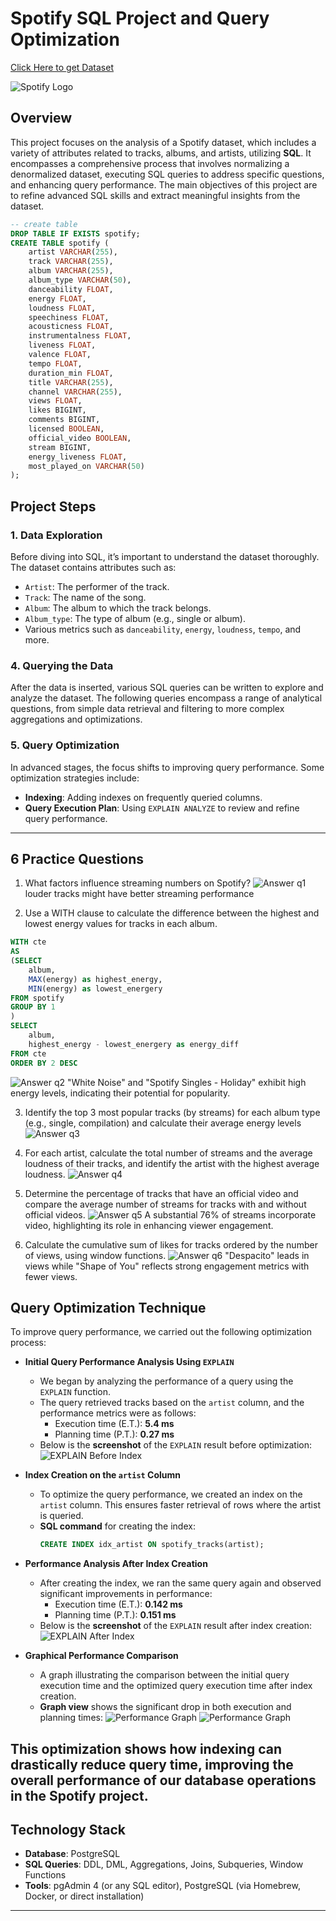 # Spotify SQL Project and Query Optimization

[Click Here to get Dataset](https://www.kaggle.com/datasets/sanjanchaudhari/spotify-dataset)

![Spotify Logo](https://github.com/sofviyaa/Spotify-EDA-SQL/blob/main/header.jpeg)

## Overview
This project focuses on the analysis of a Spotify dataset, which includes a variety of attributes related to tracks, albums, and artists, utilizing **SQL**. It encompasses a comprehensive process that involves normalizing a denormalized dataset, executing SQL queries to address specific questions, and enhancing query performance. The main objectives of this project are to refine advanced SQL skills and extract meaningful insights from the dataset.

```sql
-- create table
DROP TABLE IF EXISTS spotify;
CREATE TABLE spotify (
    artist VARCHAR(255),
    track VARCHAR(255),
    album VARCHAR(255),
    album_type VARCHAR(50),
    danceability FLOAT,
    energy FLOAT,
    loudness FLOAT,
    speechiness FLOAT,
    acousticness FLOAT,
    instrumentalness FLOAT,
    liveness FLOAT,
    valence FLOAT,
    tempo FLOAT,
    duration_min FLOAT,
    title VARCHAR(255),
    channel VARCHAR(255),
    views FLOAT,
    likes BIGINT,
    comments BIGINT,
    licensed BOOLEAN,
    official_video BOOLEAN,
    stream BIGINT,
    energy_liveness FLOAT,
    most_played_on VARCHAR(50)
);
```
## Project Steps

### 1. Data Exploration
Before diving into SQL, it’s important to understand the dataset thoroughly. The dataset contains attributes such as:
- `Artist`: The performer of the track.
- `Track`: The name of the song.
- `Album`: The album to which the track belongs.
- `Album_type`: The type of album (e.g., single or album).
- Various metrics such as `danceability`, `energy`, `loudness`, `tempo`, and more.

### 4. Querying the Data
After the data is inserted, various SQL queries can be written to explore and analyze the dataset. The following queries encompass a range of analytical questions, from simple data retrieval and filtering to more complex aggregations and optimizations.

### 5. Query Optimization
In advanced stages, the focus shifts to improving query performance. Some optimization strategies include:
- **Indexing**: Adding indexes on frequently queried columns.
- **Query Execution Plan**: Using `EXPLAIN ANALYZE` to review and refine query performance.
  
---

## 6 Practice Questions
1. What factors influence streaming numbers on Spotify?
![Answer q1](https://github.com/sofviyaa/Spotify-EDA-SQL/blob/main/1.png)
louder tracks might have better streaming performance

2. Use a WITH clause to calculate the difference between the highest and lowest energy values for tracks in each album.
```sql
WITH cte
AS
(SELECT 
	album,
	MAX(energy) as highest_energy,
	MIN(energy) as lowest_energery
FROM spotify
GROUP BY 1
)
SELECT 
	album,
	highest_energy - lowest_energery as energy_diff
FROM cte
ORDER BY 2 DESC
```
![Answer q2](https://github.com/sofviyaa/Spotify-EDA-SQL/blob/main/2.png)
"White Noise" and "Spotify Singles - Holiday" exhibit high energy levels, indicating their potential for popularity.

3. Identify the top 3 most popular tracks (by streams) for each album type (e.g., single, compilation) and calculate their average energy levels
![Answer q3](https://github.com/sofviyaa/Spotify-EDA-SQL/blob/main/3.png)

4. For each artist, calculate the total number of streams and the average loudness of their tracks, and identify the artist with the highest average loudness.
![Answer q4](https://github.com/sofviyaa/Spotify-EDA-SQL/blob/main/4.png)

5. Determine the percentage of tracks that have an official video and compare the average number of streams for tracks with and without official videos.
![Answer q5](https://github.com/sofviyaa/Spotify-EDA-SQL/blob/main/5.png)
A substantial 76% of streams incorporate video, highlighting its role in enhancing viewer engagement.

6. Calculate the cumulative sum of likes for tracks ordered by the number of views, using window functions.
![Answer q6](https://github.com/sofviyaa/Spotify-EDA-SQL/blob/main/6.png)
"Despacito" leads in views while "Shape of You" reflects strong engagement metrics with fewer views.

## Query Optimization Technique 

To improve query performance, we carried out the following optimization process:

- **Initial Query Performance Analysis Using `EXPLAIN`**
    - We began by analyzing the performance of a query using the `EXPLAIN` function.
    - The query retrieved tracks based on the `artist` column, and the performance metrics were as follows:
        - Execution time (E.T.): **5.4 ms**
        - Planning time (P.T.): **0.27 ms**
    - Below is the **screenshot** of the `EXPLAIN` result before optimization:
      ![EXPLAIN Before Index](https://github.com/sofviyaa/Spotify-EDA-SQL/blob/main/speed%20before%20query.png)

- **Index Creation on the `artist` Column**
    - To optimize the query performance, we created an index on the `artist` column. This ensures faster retrieval of rows where the artist is queried.
    - **SQL command** for creating the index:
      ```sql
      CREATE INDEX idx_artist ON spotify_tracks(artist);
      ```

- **Performance Analysis After Index Creation**
    - After creating the index, we ran the same query again and observed significant improvements in performance:
        - Execution time (E.T.): **0.142 ms**
        - Planning time (P.T.): **0.151 ms**
    - Below is the **screenshot** of the `EXPLAIN` result after index creation:
      ![EXPLAIN After Index](https://github.com/sofviyaa/Spotify-EDA-SQL/blob/main/speed%20after%20query.png)

- **Graphical Performance Comparison**
    - A graph illustrating the comparison between the initial query execution time and the optimized query execution time after index creation.
    - **Graph view** shows the significant drop in both execution and planning times:
      ![Performance Graph](https://github.com/sofviyaa/Spotify-EDA-SQL/blob/main/graphical%20view%20before%20index.png)
      ![Performance Graph](https://github.com/sofviyaa/Spotify-EDA-SQL/blob/main/graphical%20view%20after%20index.png)

This optimization shows how indexing can drastically reduce query time, improving the overall performance of our database operations in the Spotify project.
---

## Technology Stack
- **Database**: PostgreSQL
- **SQL Queries**: DDL, DML, Aggregations, Joins, Subqueries, Window Functions
- **Tools**: pgAdmin 4 (or any SQL editor), PostgreSQL (via Homebrew, Docker, or direct installation)
---
